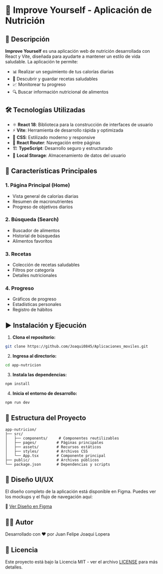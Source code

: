# 📱 Improve Yourself - Aplicación de Nutrición

## 📖 Descripción

**Improve Yourself** es una aplicación web de nutrición desarrollada con React y Vite, diseñada para ayudarte a mantener un estilo de vida saludable. La aplicación te permite:

- 📊 Realizar un seguimiento de tus calorías diarias
- 🍳 Descubrir y guardar recetas saludables
- 📈 Monitorear tu progreso
- 🔍 Buscar información nutricional de alimentos

## 🛠 Tecnologías Utilizadas

- ⚛️ **React 18**: Biblioteca para la construcción de interfaces de usuario
- ⚡ **Vite**: Herramienta de desarrollo rápida y optimizada
- 🎨 **CSS**: Estilizado moderno y responsive
- 📱 **React Router**: Navegación entre páginas
- 🏗 **TypeScript**: Desarrollo seguro y estructurado
- 💾 **Local Storage**: Almacenamiento de datos del usuario

## 📱 Características Principales

### 1. Página Principal (Home)
- Vista general de calorías diarias
- Resumen de macronutrientes
- Progreso de objetivos diarios

### 2. Búsqueda (Search)
- Buscador de alimentos
- Historial de búsquedas
- Alimentos favoritos

### 3. Recetas
- Colección de recetas saludables
- Filtros por categoría
- Detalles nutricionales

### 4. Progreso
- Gráficos de progreso
- Estadísticas personales
- Registro de hábitos

## ▶️ Instalación y Ejecución

1. **Clona el repositorio:**
```bash
git clone https://github.com/Joaqui0845/Aplicaciones_moviles.git
```

2. **Ingresa al directorio:**
```bash
cd app-nutricion
```

3. **Instala las dependencias:**
```bash
npm install
```

4. **Inicia el entorno de desarrollo:**
```bash
npm run dev
```

## 📁 Estructura del Proyecto

```
app-nutricion/
├── src/
│   ├── components/     # Componentes reutilizables
│   ├── pages/         # Páginas principales
│   ├── assets/        # Recursos estáticos
│   ├── styles/        # Archivos CSS
│   └── App.tsx        # Componente principal
├── public/            # Archivos públicos
└── package.json       # Dependencias y scripts
```

## 🎨 Diseño UI/UX

El diseño completo de la aplicación está disponible en Figma. Puedes ver los mockups y el flujo de navegación aquí:

🔗 [Ver Diseño en Figma](https://www.figma.com/proto/8kbf0pXVXMgAN4uhQO9Iyv/Improve-Yourself?node-id=191-209&p=f&t=M68mQCyNulShtJ2K-1&scaling=scale-down&content-scaling=fixed&page-id=0%3A1&starting-point-node-id=191%3A209)

## 👨‍💻 Autor

Desarrollado con ❤️ por Juan Felipe Joaqui Lopera

## 📄 Licencia

Este proyecto está bajo la Licencia MIT - ver el archivo [LICENSE](LICENSE) para más detalles.
